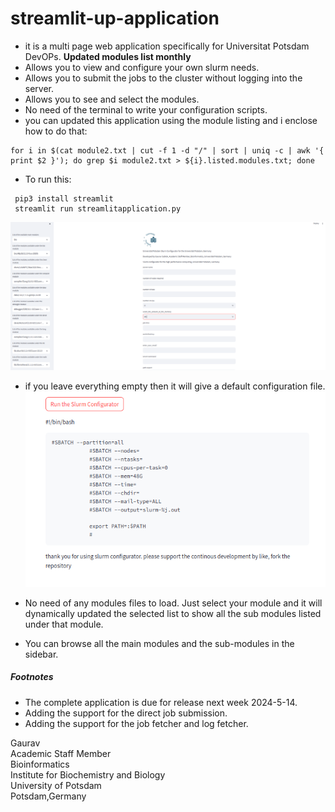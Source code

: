 # streamlit-up-application

- it is a multi page web application specifically for Universitat Potsdam DevOPs. **Updated modules list monthly**
- Allows you to view and configure your own slurm needs.
- Allows you to submit the jobs to the cluster without logging into the server.
- Allows you to see and select the modules.
- No need of the terminal to write your configuration scripts. 
- you can updated this application using the module listing and i enclose how to do that:
```
for i in $(cat module2.txt | cut -f 1 -d "/" | sort | uniq -c | awk '{ print $2 }'); do grep $i module2.txt > ${i}.listed.modules.txt; done
```
- To run this:
```
 pip3 install streamlit
 streamlit run streamlitapplication.py
```
 ![slum configurator1](https://github.com/gauravcodepro/streamlit-up-application/blob/main/slurm.png)
 
 - if you leave everything empty then it will give a default configuration file. 
 ![slum configurator1](https://github.com/gauravcodepro/streamlit-up-application/blob/main/slurm1.png)

 - No need of any modules files to load. Just select your module and it will dynamically updated the selected list to show all the sub modules listed under that module.
 - You can browse all the main modules and the sub-modules in the sidebar. 
##### Footnotes
 - The complete application is due for release next week 2024-5-14. 
 - Adding the support for the direct job submission. 
 - Adding the support for the job fetcher and log fetcher. 

Gaurav  \
Academic Staff Member \
Bioinformatics \
Institute for Biochemistry and Biology \
University of Potsdam \
Potsdam,Germany
